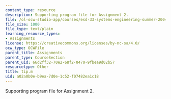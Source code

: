 ```yaml
---
content_type: resource
description: Supporting program file for Assignment 2.
file: /ol-ocw-studio-app/courses/esd-33-systems-engineering-summer-2004/a02a0b0eb9ea7d0e1c52f07482ea1c18_tip.m
file_size: 1000
file_type: text/plain
learning_resource_types:
- Assignments
license: https://creativecommons.org/licenses/by-nc-sa/4.0/
ocw_type: OCWFile
parent_title: Assignments
parent_type: CourseSection
parent_uid: 66d2ff32-70e2-68f2-0470-9fbea9d02b57
resourcetype: Other
title: tip.m
uid: a02a0b0e-b9ea-7d0e-1c52-f07482ea1c18
---
```

Supporting program file for Assignment 2.